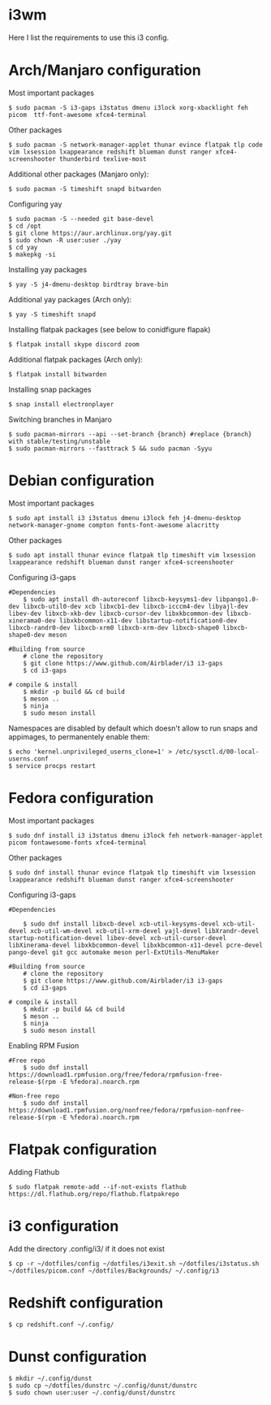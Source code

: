 # i3wm

Here I list the requirements to use this i3 config.

# Arch/Manjaro configuration

Most important packages

    $ sudo pacman -S i3-gaps i3status dmenu i3lock xorg-xbacklight feh picom  ttf-font-awesome xfce4-terminal 

Other packages

    $ sudo pacman -S network-manager-applet thunar evince flatpak tlp code vim lxsession lxappearance redshift blueman dunst ranger xfce4-screenshooter thunderbird texlive-most

Additional other packages (Manjaro only):

    $ sudo pacman -S timeshift snapd bitwarden

Configuring yay

    $ sudo pacman -S --needed git base-devel
    $ cd /opt
    $ git clone https://aur.archlinux.org/yay.git
    $ sudo chown -R user:user ./yay
    $ cd yay
    $ makepkg -si

Installing yay packages

    $ yay -S j4-dmenu-desktop birdtray brave-bin
    
Additional yay packages (Arch only):
    
    $ yay -S timeshift snapd 

Installing flatpak packages (see below to conidfigure flapak)
    
    $ flatpak install skype discord zoom 
    
Additional flatpak packages (Arch only):

    $ flatpak install bitwarden

Installing snap packages

    $ snap install electronplayer

Switching branches in Manjaro

    $ sudo pacman-mirrors --api --set-branch {branch} #replace {branch} with stable/testing/unstable
    $ sudo pacman-mirrors --fasttrack 5 && sudo pacman -Syyu

# Debian configuration

Most important packages

    $ sudo apt install i3 i3status dmenu i3lock feh j4-dmenu-desktop network-manager-gnome compton fonts-font-awesome alacritty

Other packages

    $ sudo apt install thunar evince flatpak tlp timeshift vim lxsession lxappearance redshift blueman dunst ranger xfce4-screenshooter

Configuring i3-gaps
    
    #Dependencies
        $ sudo apt install dh-autoreconf libxcb-keysyms1-dev libpango1.0-dev libxcb-util0-dev xcb libxcb1-dev libxcb-icccm4-dev libyajl-dev libev-dev libxcb-xkb-dev libxcb-cursor-dev libxkbcommon-dev libxcb-xinerama0-dev libxkbcommon-x11-dev libstartup-notification0-dev libxcb-randr0-dev libxcb-xrm0 libxcb-xrm-dev libxcb-shape0 libxcb-shape0-dev meson
    
    #Building from source
        # clone the repository
        $ git clone https://www.github.com/Airblader/i3 i3-gaps
        $ cd i3-gaps

    # compile & install
        $ mkdir -p build && cd build
        $ meson ..
        $ ninja
        $ sudo meson install

Namespaces are disabled by default which doesn't allow to run snaps and appimages, to permanentely enable them:

    $ echo 'kernel.unprivileged_userns_clone=1' > /etc/sysctl.d/00-local-userns.conf
    $ service procps restart


# Fedora configuration

Most important packages

    $ sudo dnf install i3 i3status dmenu i3lock feh network-manager-applet picom fontawesome-fonts xfce4-terminal

Other packages

    $ sudo dnf install thunar evince flatpak tlp timeshift vim lxsession lxappearance redshift blueman dunst ranger xfce4-screenshooter

Configuring i3-gaps
    
    #Dependencies

        $ sudo dnf install libxcb-devel xcb-util-keysyms-devel xcb-util-devel xcb-util-wm-devel xcb-util-xrm-devel yajl-devel libXrandr-devel startup-notification-devel libev-devel xcb-util-cursor-devel libXinerama-devel libxkbcommon-devel libxkbcommon-x11-devel pcre-devel pango-devel git gcc automake meson perl-ExtUtils-MenuMaker

    #Building from source
        # clone the repository
        $ git clone https://www.github.com/Airblader/i3 i3-gaps
        $ cd i3-gaps

    # compile & install
        $ mkdir -p build && cd build
        $ meson ..
        $ ninja
        $ sudo meson install

Enabling RPM Fusion
    
    #Free repo
        $ sudo dnf install https://download1.rpmfusion.org/free/fedora/rpmfusion-free-release-$(rpm -E %fedora).noarch.rpm   
    
    #Non-free repo
        $ sudo dnf install https://download1.rpmfusion.org/nonfree/fedora/rpmfusion-nonfree-release-$(rpm -E %fedora).noarch.rpm

# Flatpak configuration

Adding Flathub

    $ sudo flatpak remote-add --if-not-exists flathub https://dl.flathub.org/repo/flathub.flatpakrepo
    
# i3 configuration

Add the directory .config/i3/ if it does not exist

    $ cp -r ~/dotfiles/config ~/dotfiles/i3exit.sh ~/dotfiles/i3status.sh ~/dotfiles/picom.conf ~/dotfiles/Backgrounds/ ~/.config/i3
    
# Redshift configuration
    
    $ cp redshift.conf ~/.config/

# Dunst configuration
    
    $ mkdir ~/.config/dunst
    $ sudo cp ~/dotfiles/dunstrc ~/.config/dunst/dunstrc
    $ sudo chown user:user ~/.config/dunst/dunstrc
